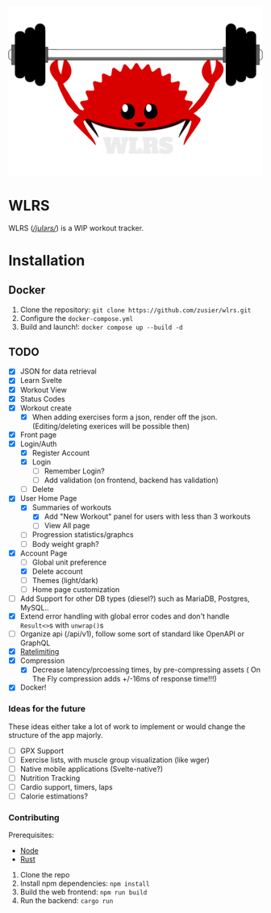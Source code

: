 ![](public/logo.png)

# WLRS

WLRS (_[/julərs/](http://ipa-reader.xyz/?text=jul%C9%99rs)_) is a WIP workout tracker.

# Installation

## Docker

1. Clone the repository: `git clone https://github.com/zusier/wlrs.git`
2. Configure the `docker-compose.yml`
3. Build and launch!: `docker compose up --build -d`

## TODO

- [x] JSON for data retrieval
- [x] Learn Svelte
- [x] Workout View
- [x] Status Codes
- [x] Workout create
  - [x] When adding exercises form a json, render off the json. (Editing/deleting exerices will be possible then)
- [x] Front page
- [x] Login/Auth
  - [x] Register Account
  - [x] Login
    - [ ] Remember Login?
    - [ ] Add validation (on frontend, backend has validation)
  - [ ] Delete
- [x] User Home Page
  - [x] Summaries of workouts
    - [x] Add "New Workout" panel for users with less than 3 workouts
    - [ ] View All page
  - [ ] Progression statistics/graphcs
  - [ ] Body weight graph?
- [x] Account Page
  - [ ] Global unit preference
  - [x] Delete account
  - [ ] Themes (light/dark)
  - [ ] Home page customization
- [ ] Add Support for other DB types (diesel?) such as MariaDB, Postgres, MySQL.. 
- [x] Extend error handling with global error codes and don't handle `Result<>`s with `unwrap()`s
- [ ] Organize api (/api/v1), follow some sort of standard like OpenAPI or GraphQL
- [x] [Ratelimiting](https://lib.rs/crates/rocket-governor)
- [x] Compression
  - [x] Decrease latency/prcoessing times, by pre-compressing assets ( On The Fly compression adds +/-16ms of response time!!!)
- [x] Docker!

### Ideas for the future

These ideas either take a lot of work to implement or would change the structure of the app majorly.

- [ ] GPX Support
- [ ] Exercise lists, with muscle group visualization (like wger)
- [ ] Native mobile applications (Svelte-native?)
- [ ] Nutrition Tracking
- [ ] Cardio support, timers, laps
- [ ] Calorie estimations?

### Contributing

Prerequisites:
- [Node](https://nodejs.org/)
- [Rust](https://www.rust-lang.org/tools/install)

1. Clone the repo
2. Install npm dependencies: `npm install`
3. Build the web frontend: `npm run build`
4. Run the backend: `cargo run`
